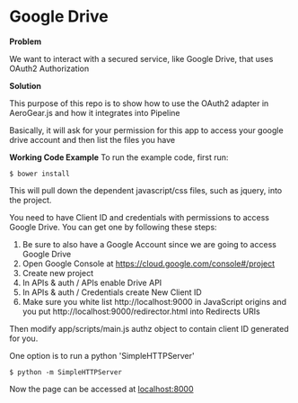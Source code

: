 Google Drive
===============================

**Problem**

We want to interact with a secured service, like Google Drive, that uses OAuth2 Authorization

**Solution**

This purpose of this repo is to show how to use the OAuth2 adapter in AeroGear.js and how it integrates into Pipeline

Basically, it will ask for your permission for this app to access your google drive account and then list the files you have

**Working Code Example**
To run the example code, first run:

    $ bower install

This will pull down the dependent javascript/css files, such as jquery, into the project.

You need to have Client ID and credentials with permissions to access Google Drive. You can get one by following these steps:

1. Be sure to also have a Google Account since we are going to access Google Drive
2. Open Google Console at https://cloud.google.com/console#/project
3. Create new project
4. In APIs & auth / APIs enable Drive API
5. In APIs & auth / Credentials create New Client ID
6. Make sure you white list http://localhost:9000 in JavaScript origins and you put http://localhost:9000/redirector.html into Redirects URIs

Then modify app/scripts/main.js authz object to contain client ID generated for you.

One option is to run a python 'SimpleHTTPServer'

    $ python -m SimpleHTTPServer

Now the page can be accessed at [localhost:8000](http://localhost:8000/)



